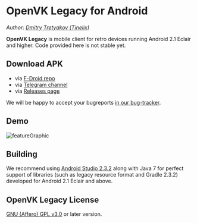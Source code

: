 # OpenVK Legacy for Android
_Author: [Dmitry Tretyakov (Tinelix)](https://github.com/tretdm)_

**OpenVK Legacy** is mobile client for retro devices running Android 2.1 Eclair and higher. Code provided here is not stable yet.

## Download APK
* via [F-Droid repo](https://repo.openvk.co/repo/) 
* via [Telegram channel](https://t.me/+nPLHBZqAsFlhYmIy)
* via [Releases page](https://github.com/openvk/mobile-android-legacy/releases)

We will be happy to accept your bugreports [in our bug-tracker](https://github.com/openvk/mobile-android-legacy/projects/1).

## Demo
![featureGraphic](https://user-images.githubusercontent.com/76806170/196964150-1019f4ca-81c1-418f-8102-2543aa6a71c4.jpg)

## Building
We recommend using [Android Studio 2.3.2](https://developer.android.com/studio/archive) along with Java 7 for perfect support of libraries (such as legacy resource format and Gradle 2.3.2) developed for Android 2.1 Eclair and above.

## OpenVK Legacy License
[GNU (Affero) GPL v3.0](https://github.com/openvk/mobile-android-legacy/blob/main/COPYING) or later version.
